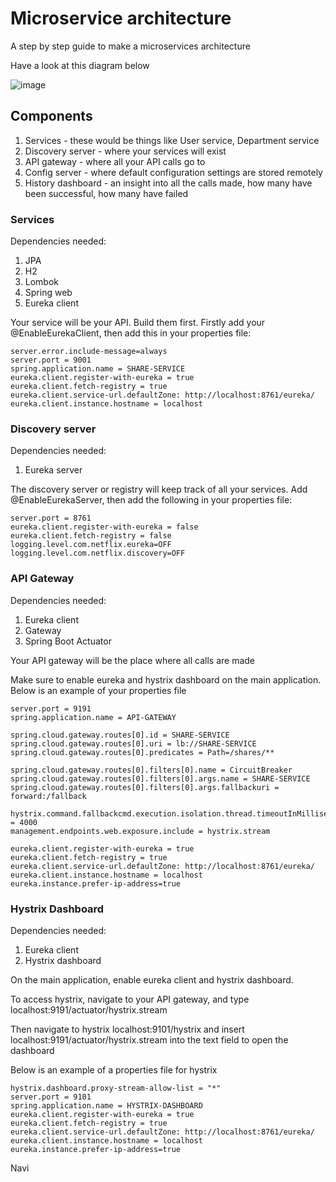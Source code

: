 # Microservice architecture
A step by step guide to make a microservices architecture

Have a look at this diagram below

![image](https://user-images.githubusercontent.com/33395236/187933464-9cf7f0eb-630b-4b1c-b7bf-d0662d90b515.png)

## Components
1. Services - these would be things like User service, Department service
2. Discovery server - where your services will exist
3. API gateway - where all your API calls go to
4. Config server - where default configuration settings are stored remotely
5. History dashboard - an insight into all the calls made, how many have been successful, how many have failed

### Services
Dependencies needed:
1. JPA
2. H2
3. Lombok
4. Spring web
5. Eureka client

Your service will be your API. Build them first. Firstly add your @EnableEurekaClient, then add this in your properties file:

```
server.error.include-message=always
server.port = 9001
spring.application.name = SHARE-SERVICE
eureka.client.register-with-eureka = true
eureka.client.fetch-registry = true
eureka.client.service-url.defaultZone: http://localhost:8761/eureka/
eureka.client.instance.hostname = localhost
```

### Discovery server
Dependencies needed:
1. Eureka server

The discovery server or registry will keep track of all your services. Add @EnableEurekaServer, then add the following in your properties file:

```
server.port = 8761
eureka.client.register-with-eureka = false
eureka.client.fetch-registry = false
logging.level.com.netflix.eureka=OFF
logging.level.com.netflix.discovery=OFF
```

### API Gateway

Dependencies needed:
1. Eureka client
2. Gateway
3. Spring Boot Actuator

Your API gateway will be the place where all calls are made

Make sure to enable eureka and hystrix dashboard on the main application. Below is an example of your properties file

```
server.port = 9191
spring.application.name = API-GATEWAY

spring.cloud.gateway.routes[0].id = SHARE-SERVICE
spring.cloud.gateway.routes[0].uri = lb://SHARE-SERVICE
spring.cloud.gateway.routes[0].predicates = Path=/shares/**

spring.cloud.gateway.routes[0].filters[0].name = CircuitBreaker
spring.cloud.gateway.routes[0].filters[0].args.name = SHARE-SERVICE
spring.cloud.gateway.routes[0].filters[0].args.fallbackuri = forward:/fallback

hystrix.command.fallbackcmd.execution.isolation.thread.timeoutInMilliseconds = 4000
management.endpoints.web.exposure.include = hystrix.stream

eureka.client.register-with-eureka = true
eureka.client.fetch-registry = true
eureka.client.service-url.defaultZone: http://localhost:8761/eureka/
eureka.client.instance.hostname = localhost
eureka.instance.prefer-ip-address=true
```

### Hystrix Dashboard

Dependencies needed:
1. Eureka client
2. Hystrix dashboard

On the main application, enable eureka client and hystrix dashboard.

To access hystrix, navigate to your API gateway, and type localhost:9191/actuator/hystrix.stream

Then navigate to hystrix localhost:9101/hystrix and insert localhost:9191/actuator/hystrix.stream into the text field to open the dashboard

Below is an example of a properties file for hystrix

```
hystrix.dashboard.proxy-stream-allow-list = "*"
server.port = 9101
spring.application.name = HYSTRIX-DASHBOARD
eureka.client.register-with-eureka = true
eureka.client.fetch-registry = true
eureka.client.service-url.defaultZone: http://localhost:8761/eureka/
eureka.client.instance.hostname = localhost
eureka.instance.prefer-ip-address=true
```

Navi

